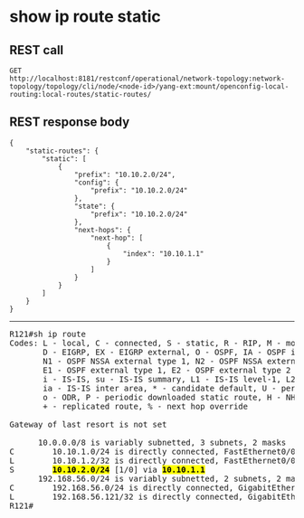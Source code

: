 # show ip route static

## REST call

```
GET
http://localhost:8181/restconf/operational/network-topology:network-topology/topology/cli/node/<node-id>/yang-ext:mount/openconfig-local-routing:local-routes/static-routes/
```

## REST response body

```
{
    "static-routes": {
        "static": [
            {
                "prefix": "10.10.2.0/24",
                "config": {
                    "prefix": "10.10.2.0/24"
                },
                "state": {
                    "prefix": "10.10.2.0/24"
                },
                "next-hops": {
                    "next-hop": [
                        {
                            "index": "10.10.1.1"
                        }
                    ]
                }
            }
        ]
    }
} 
```


---

<pre>
R121#sh ip route 
Codes: L - local, C - connected, S - static, R - RIP, M - mobile, B - BGP
       D - EIGRP, EX - EIGRP external, O - OSPF, IA - OSPF inter area
       N1 - OSPF NSSA external type 1, N2 - OSPF NSSA external type 2
       E1 - OSPF external type 1, E2 - OSPF external type 2
       i - IS-IS, su - IS-IS summary, L1 - IS-IS level-1, L2 - IS-IS level-2
       ia - IS-IS inter area, * - candidate default, U - per-user static route
       o - ODR, P - periodic downloaded static route, H - NHRP, l - LISP
       + - replicated route, % - next hop override

Gateway of last resort is not set

      10.0.0.0/8 is variably subnetted, 3 subnets, 2 masks
C        10.10.1.0/24 is directly connected, FastEthernet0/0
L        10.10.1.2/32 is directly connected, FastEthernet0/0
S        <b><mark>10.10.2.0/24</mark></b> [1/0] via <b><mark>10.10.1.1</mark></b>
      192.168.56.0/24 is variably subnetted, 2 subnets, 2 masks
C        192.168.56.0/24 is directly connected, GigabitEthernet1/0
L        192.168.56.121/32 is directly connected, GigabitEthernet1/0
R121#
</pre>



